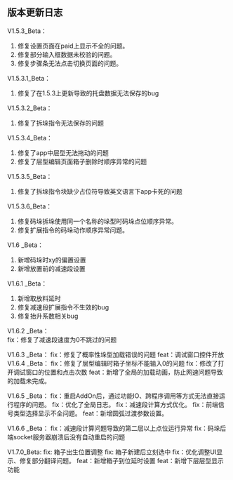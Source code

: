 ## 版本更新日志

V1.5.3_Beta：   
1. 修复设置页面在paid上显示不全的问题。
2. 修复部分输入框数据未校验的问题。
3. 修复步骤条无法点击切换页面的问题。

V1.5.3.1_Beta：    
1. 修复了在1.5.3上更新导致的托盘数据无法保存的bug

V1.5.3.2_Beta：  
1. 修复了拆垛指令无法保存的问题

V1.5.3.4_Beta：  
1. 修复了app中层型无法拖动的问题
2. 修复了层型编辑页面箱子删除时顺序异常的问题

V1.5.3.5_Beta：  
1. 修复了拆垛指令块缺少占位符导致英文语言下app卡死的问题

V1.5.3.6_Beta：  
1. 修复码垛拆垛使用同一个名称的垛型时码垛点位顺序异常。
2. 修复扩展指令的码垛动作顺序异常问题。

V1.6 _Beta：  
1. 新增码垛时xy的偏置设置
2. 新增放置前的减速段设置  

V1.6.1 _Beta：  
1. 新增取放料延时
2. 修复减速段扩展指令不生效的bug
3. 修复抬升系数相关bug  

V1.6.2 _Beta：  
fix：修复了减速段速度为0不跳过的问题

V1.6.3 _Beta：
fix：修复了概率性垛型加载错误的问题
feat：调试窗口控件开放
V1.6.4 _Beta：
fix：修复了层型编辑时箱子坐标不能输入0的问题
fix：修改了打开调试窗口的位置和点击次数
feat：新增了全局的加载动画，防止网速问题导致的加载未完成。

V1.6.5 _Beta：
fix：重启AddOn后，通过功能IO、跨程序调用等方式无法直接运行程序的问题。
fix：优化了全局日志。
fix：减速段计算方式优化。
fix：前端信号类型选择显示不全问题。
feat：新增圆弧过渡参数设置。

V1.6.6 _Beta：
fix：减速段计算问题导致的第二层以上点位运行异常
fix：码垛后端socket服务器崩溃后没有自动重启的问题

V1.7.0_Beta:
fix: 箱子出生位置调整
fix: 箱子新建后立刻选中
fix：优化调整UI显示、修复部分翻译问题。
feat：新增箱子到位延时设置
feat：新增下层层型显示功能